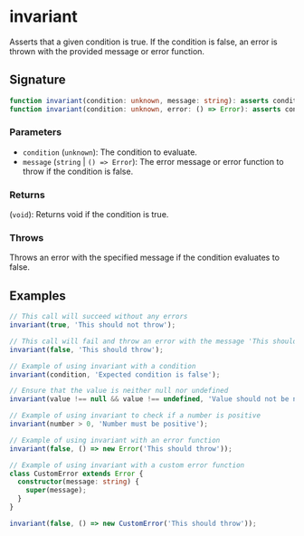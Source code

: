 # invariant

Asserts that a given condition is true. If the condition is false, an error is thrown with the provided message or error function.

## Signature

```typescript
function invariant(condition: unknown, message: string): asserts condition;
function invariant(condition: unknown, error: () => Error): asserts condition;
```

### Parameters

- `condition` (`unknown`): The condition to evaluate.
- `message` (`string` | `() => Error`): The error message or error function to throw if the condition is false.

### Returns

(`void`): Returns void if the condition is true.

### Throws

Throws an error with the specified message if the condition evaluates to false.

## Examples

```typescript
// This call will succeed without any errors
invariant(true, 'This should not throw');

// This call will fail and throw an error with the message 'This should throw'
invariant(false, 'This should throw');

// Example of using invariant with a condition
invariant(condition, 'Expected condition is false');

// Ensure that the value is neither null nor undefined
invariant(value !== null && value !== undefined, 'Value should not be null or undefined');

// Example of using invariant to check if a number is positive
invariant(number > 0, 'Number must be positive');

// Example of using invariant with an error function
invariant(false, () => new Error('This should throw'));

// Example of using invariant with a custom error function
class CustomError extends Error {
  constructor(message: string) {
    super(message);
  }
}

invariant(false, () => new CustomError('This should throw'));
```
